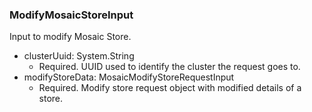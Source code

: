 ### ModifyMosaicStoreInput
Input to modify Mosaic Store.

- clusterUuid: System.String
  - Required. UUID used to identify the cluster the request goes to.
- modifyStoreData: MosaicModifyStoreRequestInput
  - Required. Modify store request object with modified details of a store.

